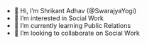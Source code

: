 - 👋 Hi, I’m Shrikant Adhav (@SwarajyaYogi)
- 👀 I’m interested in Social Work
- 🌱 I’m currently learning Public Relations
- 💞️ I’m looking to collaborate on Social Work

<!---
SwarajyaYogi/SwarajyaYogi is a ✨ special ✨ repository because its `README.md` (this file) appears on your GitHub profile.
You can click the Preview link to take a look at your changes.
--->
